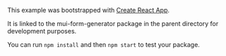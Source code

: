 This example was bootstrapped with [Create React App](https://github.com/facebook/create-react-app).

It is linked to the mui-form-generator package in the parent directory for development purposes.

You can run `npm install` and then `npm start` to test your package.
